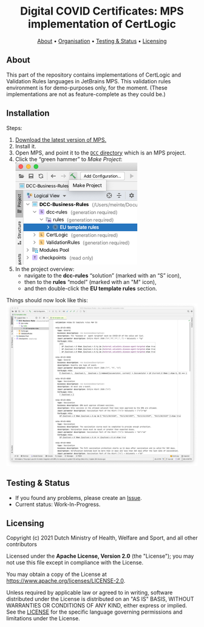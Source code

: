 <h1 align="center">
 Digital COVID Certificates: MPS implementation of CertLogic
</h1>

<p align="center">
    <a href="#about">About</a> •
    <a href="#organisation">Organisation</a> •
    <a href="#testing--status">Testing & Status</a> •
    <a href="#licensing">Licensing</a>
</p>


## About

This part of the repository contains implementations of CertLogic and Validation Rules languages in JetBrains MPS.
This validation rules environment is for demo-purposes only, for the moment.
(These implementations are not as feature-complete as they could be.)


## Installation

Steps:

1. [Download the latest version of MPS.](https://www.jetbrains.com/mps/download/)
2. Install it.
3. Open MPS, and point it to the [`DCC` directory](./DCC) which is an MPS project.
4. Click the “green hammer” to _Make Project_: ![](images/screenshot-Make-Project.png)
5. In the project overview:
   * navigate to the **dcc-rules** “solution” (marked with an “S” icon),
   * then to the **rules** “model” (marked with an "M" icon), 
   * and then double-click the **EU template rules** section.

Things should now look like this: ![screenshot of EU rules](images/screenshot-built-project.png)


## Testing & Status

- If you found any problems, please create an [Issue](/../../issues).
- Current status: Work-In-Progress.


## Licensing

Copyright (c) 2021 Dutch Ministry of Health, Welfare and Sport, and all other contributors

Licensed under the **Apache License, Version 2.0** (the "License"); you may not use this file except in compliance with the License.

You may obtain a copy of the License at https://www.apache.org/licenses/LICENSE-2.0.

Unless required by applicable law or agreed to in writing, software distributed under the License is distributed on an "AS IS"
BASIS, WITHOUT WARRANTIES OR CONDITIONS OF ANY KIND, either express or implied. See the [LICENSE](./LICENSE) for the specific
language governing permissions and limitations under the License.

